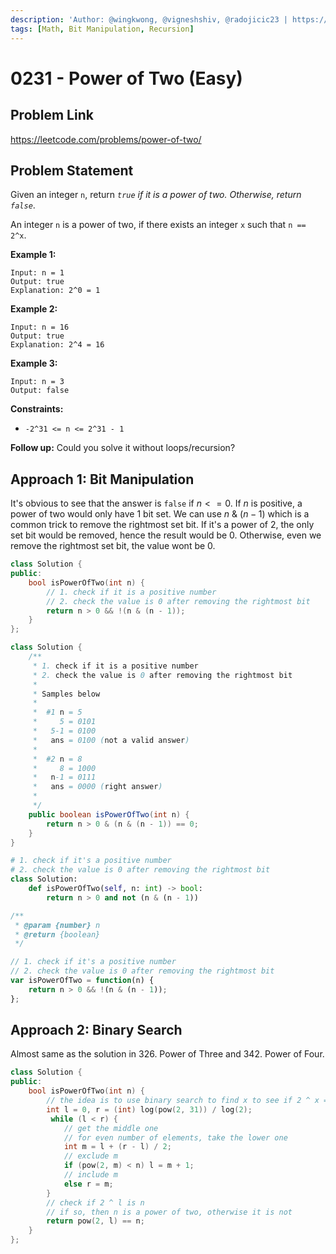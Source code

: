 ```yaml
---
description: 'Author: @wingkwong, @vigneshshiv, @radojicic23 | https://leetcode.com/problems/power-of-two/'
tags: [Math, Bit Manipulation, Recursion]
---
```


# 0231 - Power of Two (Easy)

## Problem Link

https://leetcode.com/problems/power-of-two/

## Problem Statement

Given an integer `n`, return _`true` if it is a power of two. Otherwise, return `false`_.

An integer `n` is a power of two, if there exists an integer `x` such that `n == 2^x`.

**Example 1:**

```
Input: n = 1
Output: true
Explanation: 2^0 = 1
```

**Example 2:**

```
Input: n = 16
Output: true
Explanation: 2^4 = 16
```

**Example 3:**

```
Input: n = 3
Output: false
```

**Constraints:**

* `-2^31 <= n <= 2^31 - 1`

**Follow up:** Could you solve it without loops/recursion?

## Approach 1: Bit Manipulation

It's obvious to see that the answer is `false` if $n <= 0$. If $n$ is positive, a power of two would only have $1$ bit set. We can use $n$ &amp; $(n-1)$ which is a common trick to remove the rightmost set bit. If it's a power of 2, the only set bit would be removed, hence the result would be $0$. Otherwise, even we remove the rightmost set bit, the value wont be $0$.

<Tabs>
<TabItem value="cpp" label="C++">
<SolutionAuthor name="@wingkwong"/>

```cpp
class Solution {
public:
    bool isPowerOfTwo(int n) {
        // 1. check if it is a positive number
        // 2. check the value is 0 after removing the rightmost bit
        return n > 0 && !(n & (n - 1));
    }
};
```

</TabItem>

<TabItem value="java" label="Java">
<SolutionAuthor name="@vigneshshiv"/>

```java
class Solution {
    /**
     * 1. check if it is a positive number
     * 2. check the value is 0 after removing the rightmost bit
     *
     * Samples below
     * 
     *  #1 n = 5
     *     5 = 0101
     *   5-1 = 0100
     *   ans = 0100 (not a valid answer)
     *
     *  #2 n = 8
     *     8 = 1000
     *   n-1 = 0111
     *   ans = 0000 (right answer)
     *
     */
    public boolean isPowerOfTwo(int n) {
        return n > 0 & (n & (n - 1)) == 0;
    }
}
```

</TabItem>

<TabItem value="py" label="Python">
<SolutionAuthor name="@radojicic23"/>

```py
# 1. check if it's a positive number
# 2. check the value is 0 after removing the rightmost bit
class Solution:
    def isPowerOfTwo(self, n: int) -> bool:
        return n > 0 and not (n & (n - 1))
```

</TabItem>

<TabItem value="js" label="JavaScript">
<SolutionAuthor name="@radojicic23"/>

```js
/**
 * @param {number} n
 * @return {boolean}
 */

// 1. check if it's a positive number
// 2. check the value is 0 after removing the rightmost bit
var isPowerOfTwo = function(n) {
    return n > 0 && !(n & (n - 1));
};
```

</TabItem>
</Tabs>

## Approach 2: Binary Search

Almost same as the solution in 326. Power of Three and 342. Power of Four.

<Tabs>
<TabItem value="cpp" label="C++">
<SolutionAuthor name="@wingkwong"/>

```cpp
class Solution {
public:
    bool isPowerOfTwo(int n) {
        // the idea is to use binary search to find x to see if 2 ^ x = n is true or false
        int l = 0, r = (int) log(pow(2, 31)) / log(2);
         while (l < r) {
            // get the middle one
            // for even number of elements, take the lower one
            int m = l + (r - l) / 2;
            // exclude m
            if (pow(2, m) < n) l = m + 1;
            // include m
            else r = m;
        }
        // check if 2 ^ l is n
        // if so, then n is a power of two, otherwise it is not
        return pow(2, l) == n;
    }
};
```

</TabItem>
</Tabs>